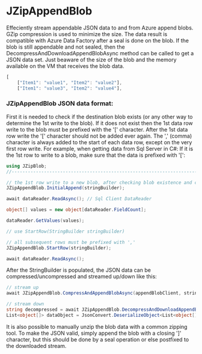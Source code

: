# JZipAppendBlob

Effeciently stream appendable JSON data to and from Azure append blobs. GZip compression is used to minimize the size. The data result is compatible with Azure Data Factory after a seal is done on the blob. If the blob is still appendable and not sealed, then the DecompressAndDownloadAppendBlobAsync method can be called to get a JSON data set. Just beaware of the size of the blob and the memory available on the VM that receives the blob data.

```javascript
[
	["Item1": "value1", "Item2": "value2"],
	["Item1": "value3", "Item2": "value4"],
```

### JZipAppendBlob JSON data format:

First it is needed to check if the destination blob exists (or any other way to determine the 1st write to the blob). If it does not exist then the 1st data row write to the blob must be prefixed with the '[' character. After the 1st data row write the '[' character should not be added ever again. The ',' (comma) character is always added to the start of each data row, except on the very first row write. For example, when getting data from Sql Server in C#: If it is the 1st row to write to a blob, make sure that the data is prefixed with '[':

```cs
using JZipBlob;
//----------------------------------------------------------------------------

// the 1st row write to a new blob, after checking blob existence and creation
JZipAppendBlob.InitialAppend(stringBuilder);

await dataReader.ReadAsync(); // Sql Client DataReader

object[] values = new object[dataReader.FieldCount];

dataReader.GetValues(values);

// use StartRow(StringBuilder stringBuilder)

// all subsequent rows must be prefixed with ','
JZipAppendBlob.StartRow(stringBuilder);

await dataReader.ReadAsync();
```

After the StringBuilder is populated, the JSON data can be compressed/uncompressed and streamed up/down like this:

```cs
// stream up
await JZipAppendBlob.CompressAndAppendBlobAsync(appendBlobClient, stringBuilder.ToString());

// stream down
string decompressed = await JZipAppendBlob.DecompressAndDownloadAppendBlobAsync(blocClient);
List<object[]> dataObject = JsonConvert.DeserializeObject<List<object[]>>(decompressed);
```

It is also possible to manually unzip the blob data with a common zipping tool. To make the JSON valid, simply append the blob with a closing ']' character, but this should be done by a seal operation or else postfixed to the downloaded stream.